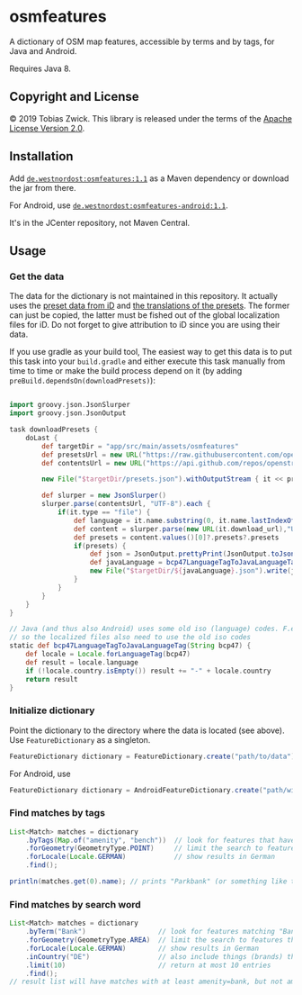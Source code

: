 # osmfeatures

A dictionary of OSM map features, accessible by terms and by tags, for Java and Android.

Requires Java 8.

## Copyright and License

© 2019 Tobias Zwick. This library is released under the terms of the [Apache License Version 2.0](http://www.apache.org/licenses/LICENSE-2.0.txt).

## Installation

Add [`de.westnordost:osmfeatures:1.1`](http://jcenter.bintray.com/de/westnordost/osmfeatures/1.1/) as a Maven dependency or download the jar from there.

For Android, use [`de.westnordost:osmfeatures-android:1.1`](http://jcenter.bintray.com/de/westnordost/osmfeatures-android/1.1/).

It's in the JCenter repository, not Maven Central.

## Usage

### Get the data

The data for the dictionary is not maintained in this repository. It actually uses the [preset data from iD](https://raw.githubusercontent.com/openstreetmap/iD/release/data/presets/presets.json) and [the translations of the presets](https://github.com/openstreetmap/iD/tree/master/dist/locales). The former can just be copied, the latter must be fished out of the global localization files for iD.
Do not forget to give attribution to iD since you are using their data.

If you use gradle as your build tool, The easiest way to get this data is to put this task into your `build.gradle` and either execute this task manually from time to time or make the build process depend on it (by adding `preBuild.dependsOn(downloadPresets)`):

```groovy

import groovy.json.JsonSlurper
import groovy.json.JsonOutput

task downloadPresets {
    doLast {
        def targetDir = "app/src/main/assets/osmfeatures"
        def presetsUrl = new URL("https://raw.githubusercontent.com/openstreetmap/iD/develop/data/presets/presets.json")
        def contentsUrl = new URL("https://api.github.com/repos/openstreetmap/iD/contents/dist/locales")

        new File("$targetDir/presets.json").withOutputStream { it << presetsUrl.openStream() }

        def slurper = new JsonSlurper()
        slurper.parse(contentsUrl, "UTF-8").each {
            if(it.type == "file") {
                def language = it.name.substring(0, it.name.lastIndexOf("."))
                def content = slurper.parse(new URL(it.download_url),"UTF-8")
                def presets = content.values()[0]?.presets?.presets
                if(presets) {
                    def json = JsonOutput.prettyPrint(JsonOutput.toJson([presets: presets]))
                    def javaLanguage = bcp47LanguageTagToJavaLanguageTag(language)
                    new File("$targetDir/${javaLanguage}.json").write(json, "UTF-8")
                }
            }
        }
    }
}

// Java (and thus also Android) uses some old iso (language) codes. F.e. id -> in etc.
// so the localized files also need to use the old iso codes
static def bcp47LanguageTagToJavaLanguageTag(String bcp47) {
    def locale = Locale.forLanguageTag(bcp47)
    def result = locale.language
    if (!locale.country.isEmpty()) result += "-" + locale.country
    return result
}
```

### Initialize dictionary

Point the dictionary to the directory where the data is located (see above). Use `FeatureDictionary` as a singleton.
```java
FeatureDictionary dictionary = FeatureDictionary.create("path/to/data"));
```

For Android, use
```java
FeatureDictionary dictionary = AndroidFeatureDictionary.create("path/within/assets/folder/to/data"));
```

### Find matches by tags
```java
List<Match> matches = dictionary
    .byTags(Map.of("amenity", "bench"))  // look for features that have the given tags
    .forGeometry(GeometryType.POINT)     // limit the search to features that may be points
    .forLocale(Locale.GERMAN)            // show results in German
    .find();

println(matches.get(0).name); // prints "Parkbank" (or something like this)
```

### Find matches by search word

```java
List<Match> matches = dictionary
    .byTerm("Bank")                  // look for features matching "Bank"
    .forGeometry(GeometryType.AREA)  // limit the search to features that may be areas
    .forLocale(Locale.GERMAN)        // show results in German
    .inCountry("DE")                 // also include things (brands) that only exist in Germany
    .limit(10)                       // return at most 10 entries
    .find();
// result list will have matches with at least amenity=bank, but not amenity=bench because it is a point-feature
```
